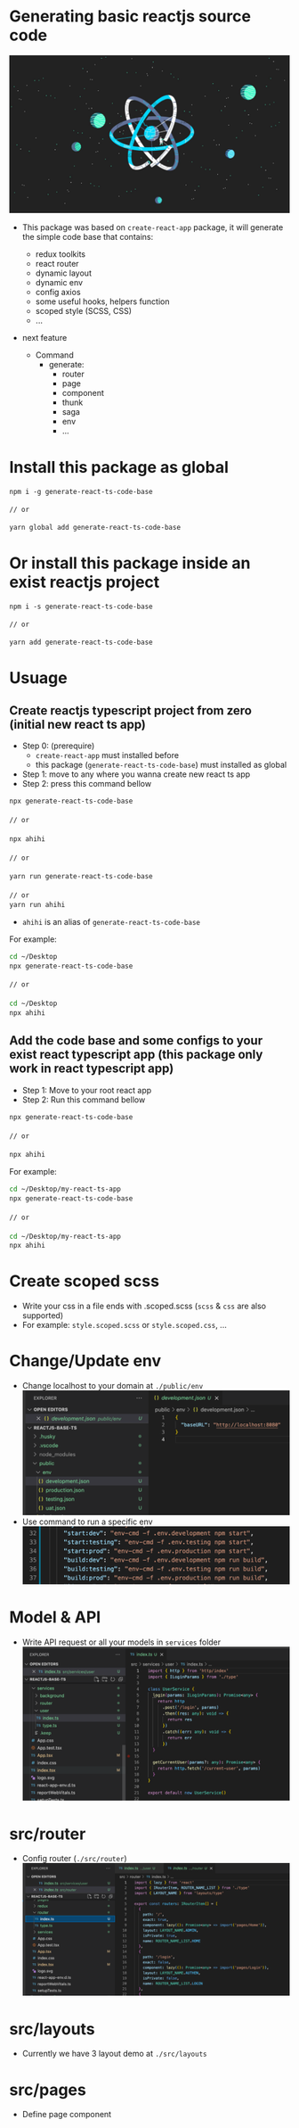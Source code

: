 # Generating basic reactjs source code

![router](./img-docs/banner.jpeg 'generate-react-ts-code-base')

- This package was based on `create-react-app` package, it will generate the simple code base that contains:

  - redux toolkits
  - react router
  - dynamic layout
  - dynamic env
  - config axios
  - some useful hooks, helpers function
  - scoped style (SCSS, CSS)
  - ...

- next feature
  - Command
    - generate:
      - router
      - page
      - component
      - thunk
      - saga
      - env
      - ...

# Install this package as global

```
npm i -g generate-react-ts-code-base

// or

yarn global add generate-react-ts-code-base
```

# Or install this package inside an exist reactjs project

```
npm i -s generate-react-ts-code-base

// or

yarn add generate-react-ts-code-base
```

# Usuage

## Create reactjs typescript project from zero (initial new react ts app)

- Step 0: (prerequire)
  - `create-react-app` must installed before
  - this package (`generate-react-ts-code-base`) must installed as global
- Step 1: move to any where you wanna create new react ts app
- Step 2: press this command bellow

```bash
npx generate-react-ts-code-base

// or

npx ahihi

// or

yarn run generate-react-ts-code-base

// or
yarn run ahihi
```

- `ahihi` is an alias of `generate-react-ts-code-base`

For example:

```bash
cd ~/Desktop
npx generate-react-ts-code-base

// or

cd ~/Desktop
npx ahihi
```

## Add the code base and some configs to your exist react typescript app (this package only work in react typescript app)

- Step 1: Move to your root react app
- Step 2: Run this command bellow

```bash
npx generate-react-ts-code-base

// or

npx ahihi
```

For example:

```bash
cd ~/Desktop/my-react-ts-app
npx generate-react-ts-code-base

// or

cd ~/Desktop/my-react-ts-app
npx ahihi
```

# Create scoped scss

- Write your css in a file ends with .scoped.scss (`scss` & `css` are also supported)
- For example: `style.scoped.scss` or `style.scoped.css`, ...

# Change/Update env

- Change localhost to your domain at `./public/env`
  ![env folder](./img-docs/public__env.png 'Change localhost to your domain')
- Use command to run a specific env
  ![env folder](./img-docs/package.json_change-env.png 'Use command to run a specific env')

# Model & API

- Write API request or all your models in `services` folder
  ![services](./img-docs/services_user.png 'Write API request or all your models in services folder')

# src/router

- Config router (`./src/router`)
  ![router](./img-docs/router-config.png './src/router')

# src/layouts

- Currently we have 3 layout demo at `./src/layouts`

# src/pages

- Define page component
